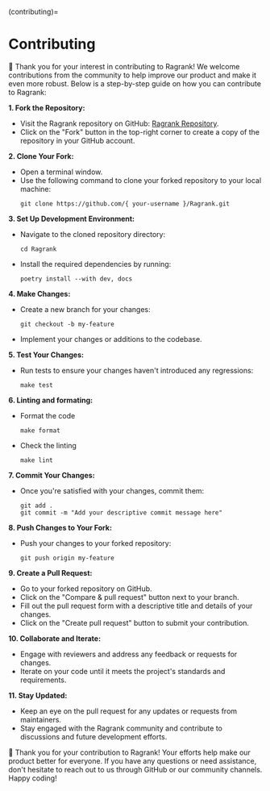 (contributing)=
# Contributing 

🚀 Thank you for your interest in contributing to Ragrank! We welcome contributions from the community to help improve our product and make it even more robust. Below is a step-by-step guide on how you can contribute to Ragrank:

**1. Fork the Repository:**
   - Visit the Ragrank repository on GitHub: [Ragrank Repository](https://github.com/Auto-Playground/Ragrank).
   - Click on the "Fork" button in the top-right corner to create a copy of the repository in your GitHub account.

**2. Clone Your Fork:**
   - Open a terminal window.
   - Use the following command to clone your forked repository to your local machine:
     ```
     git clone https://github.com/{ your-username }/Ragrank.git
     ```

**3. Set Up Development Environment:**
   - Navigate to the cloned repository directory:
     ```
     cd Ragrank
     ```
   - Install the required dependencies by running:
     ```
     poetry install --with dev, docs
     ```

**4. Make Changes:**
   - Create a new branch for your changes:
     ```
     git checkout -b my-feature
     ```
   - Implement your changes or additions to the codebase.

**5. Test Your Changes:**
   - Run tests to ensure your changes haven't introduced any regressions:
     ```
     make test
     ```

**6. Linting and formating:**
   - Format the code
     ```
     make format
     ```
   - Check the linting
     ```
     make lint
     ```
**7. Commit Your Changes:**
   - Once you're satisfied with your changes, commit them:
     ```
     git add .
     git commit -m "Add your descriptive commit message here"
     ```

**8. Push Changes to Your Fork:**
   - Push your changes to your forked repository:
     ```
     git push origin my-feature
     ```

**9. Create a Pull Request:**
   - Go to your forked repository on GitHub.
   - Click on the "Compare & pull request" button next to your branch.
   - Fill out the pull request form with a descriptive title and details of your changes.
   - Click on the "Create pull request" button to submit your contribution.

**10. Collaborate and Iterate:**
   - Engage with reviewers and address any feedback or requests for changes.
   - Iterate on your code until it meets the project's standards and requirements.

**11. Stay Updated:**
   - Keep an eye on the pull request for any updates or requests from maintainers.
   - Stay engaged with the Ragrank community and contribute to discussions and future development efforts.

🙌 Thank you for your contribution to Ragrank! Your efforts help make our product better for everyone. If you have any questions or need assistance, don't hesitate to reach out to us through GitHub or our community channels. Happy coding!